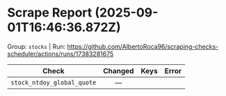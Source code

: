 # Scrape Report (2025-09-01T16:46:36.872Z)

Group: `stocks`  |  Run: https://github.com/AlbertoRoca96/scraping-checks-scheduler/actions/runs/17383281675

| Check | Changed | Keys | Error |
|---|:---:|:--|:--|
| `stock_ntdoy_global_quote` | — |  |  |

